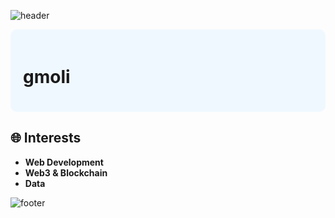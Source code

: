 <!-- Header -->
![header](https://capsule-render.vercel.app/api?type=rect&color=000000&height=100&section=header)



<div style="background-color:#f0f8ff; padding:20px; border-radius:10px;">


# gmoli

</div>

## 🌐 Interests
- **Web Development** 
- **Web3 & Blockchain** 
- **Data**


<!-- Footer retro oscuro -->
![footer](https://capsule-render.vercel.app/api?type=rect&color=000000&height=100&section=footer)

